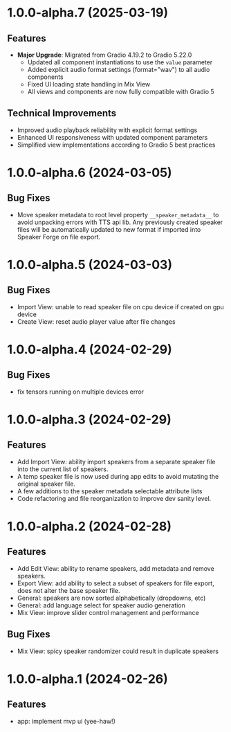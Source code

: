 # 1.0.0-alpha.7 (2025-03-19)

## Features

- **Major Upgrade**: Migrated from Gradio 4.19.2 to Gradio 5.22.0
  - Updated all component instantiations to use the `value` parameter
  - Added explicit audio format settings (format="wav") to all audio components
  - Fixed UI loading state handling in Mix View
  - All views and components are now fully compatible with Gradio 5

## Technical Improvements

- Improved audio playback reliability with explicit format settings
- Enhanced UI responsiveness with updated component parameters
- Simplified view implementations according to Gradio 5 best practices

# 1.0.0-alpha.6 (2024-03-05)

## Bug Fixes

- Move speaker metadata to root level property `__speaker_metadata__` to avoid unpacking errors with TTS api lib. Any previously created speaker files will be automatically updated to new format if imported into Speaker Forge on file export.

# 1.0.0-alpha.5 (2024-03-03)

## Bug Fixes

- Import View: unable to read speaker file on cpu device if created on gpu device
- Create View: reset audio player value after file changes

# 1.0.0-alpha.4 (2024-02-29)

## Bug Fixes

- fix tensors running on multiple devices error

# 1.0.0-alpha.3 (2024-02-29)

## Features

- Add Import View: ability import speakers from a separate speaker file into the current list of speakers.
- A temp speaker file is now used during app edits to avoid mutating the original speaker file.
- A few additions to the speaker metadata selectable attribute lists
- Code refactoring and file reorganization to improve dev sanity level.

# 1.0.0-alpha.2 (2024-02-28)

## Features

- Add Edit View: ability to rename speakers, add metadata and remove speakers.
- Export View: add ability to select a subset of speakers for file export, does not alter the base speaker file.
- General: speakers are now sorted alphabetically (dropdowns, etc)
- General: add language select for speaker audio generation
- Mix View: improve slider control management and performance

## Bug Fixes

- Mix View: spicy speaker randomizer could result in duplicate speakers

# 1.0.0-alpha.1 (2024-02-26)

## Features

- app: implement mvp ui (yee-haw!)
